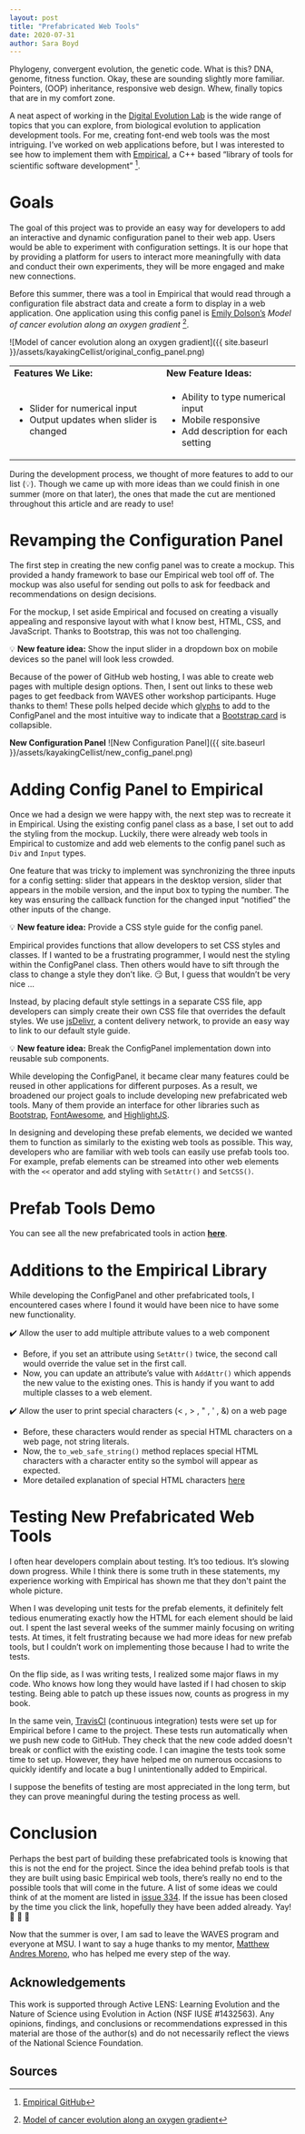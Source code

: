 ```yaml
---
layout: post
title: "Prefabricated Web Tools"
date: 2020-07-31
author: Sara Boyd
---
```


Phylogeny, convergent evolution, the genetic code. 
What is this? 
DNA, genome, fitness function. 
Okay, these are sounding slightly more familiar. 
Pointers, (OOP) inheritance, responsive web design. 
Whew, finally topics that are in my comfort zone.

A neat aspect of working in the [Digital Evolution Lab](https://debolab.org) is the wide range of topics that you can explore, from biological evolution to application development tools. 
For me, creating font-end web tools was the most intriguing. 
I’ve worked on web applications before, but I was interested to see how to implement them with [Empirical](https://github.com/devosoft/Empirical), a C++ based “library of tools for scientific software development” [^1].

# Goals
The goal of this project was to provide an easy way for developers to add an interactive and dynamic configuration panel to their web app.
Users would be able to experiment with configuration settings.
It is our hope that by providing a platform for users to interact more meaningfully with data and conduct their own experiments, they will be more engaged and make new connections.

Before this summer, there was a tool in Empirical that would read through a configuration file abstract data and create a form to display in a web application. One application using this config panel is [Emily Dolson’s](emilyldolson.com) *Model of cancer evolution along an oxygen gradient* [^2].

![Model of cancer evolution along an oxygen gradient]({{ site.baseurl }}/assets/kayakingCellist/original_config_panel.png)


<table>
  <tr>
    <td><b>Features We Like:</b></td>
    <td><b>New Feature Ideas:</b></td>
  </tr>
  <tr>
    <td>
      <ul>
        <li>Slider for numerical input</li>
        <li>Output updates when slider is changed</li>
      </ul>
    </td>
    <td>
      <ul>
        <li>Ability to type numerical input</li>
        <li>Mobile responsive</li>
        <li>Add description for each setting</li>
      </ul>
    </td>
  </tr>
</table>

During the development process, we thought of more features to add to our list (:bulb:).
Though we came up with more ideas than we could finish in one summer (more on that later), the ones that made the cut are mentioned throughout this article and are ready to use!

# Revamping the Configuration Panel
The first step in creating the new config panel was to create a mockup.
This provided a handy framework to base our Empirical web tool off of.
The mockup was also useful for sending out polls to ask for feedback and recommendations on design decisions.

For the mockup, I set aside Empirical and focused on creating a visually appealing and responsive layout with what I know best, HTML, CSS, and JavaScript. 
Thanks to Bootstrap, this was not too challenging. 

:bulb: **New feature idea:** Show the input slider in a dropdown box on mobile devices so the panel will look less crowded.

Because of the power of GitHub web hosting, I was able to create web pages with multiple design options.
Then, I sent out links to these web pages to get feedback from WAVES other workshop participants.
Huge thanks to them! 
These polls helped decide which [glyphs](https://kayakingcellist.github.io/ControlPanelDemo/toggle_options.html) to add to the ConfigPanel and the most intuitive way to indicate that a [Bootstrap card](https://kayakingcellist.github.io/ControlPanelDemo/card_demo.html) is collapsible.

**New Configuration Panel**
![New Configuration Panel]({{ site.baseurl }}/assets/kayakingCellist/new_config_panel.png)


# Adding Config Panel to Empirical
Once we had a design we were happy with, the next step was to recreate it in Empirical. 
Using the existing config panel class as a base, I set out to add the styling from the mockup. 
Luckily, there were already web tools in Empirical to customize and add web elements to the config panel such as `Div` and `Input` types. 

One feature that was tricky to implement was synchronizing the three inputs for a config setting: slider that appears in the desktop version, slider that appears in the mobile version, and the input box to typing the number. 
The key was ensuring the callback function for the changed input “notified” the other inputs of the change. 

:bulb: **New feature idea:** Provide a CSS style guide for the config panel.

Empirical provides functions that allow developers to set CSS styles and classes. 
If I wanted to be a frustrating programmer, I would nest the styling within the ConfigPanel class. 
Then others would have to sift through the class to change a style they don’t like. :smirk:
But, I guess that wouldn’t be very nice ...

Instead, by placing default style settings in a separate CSS file, app developers can simply create their own CSS file that overrides the default styles. 
We use [jsDelivr](https://www.jsdelivr.com/?docs=gh), a content delivery network, to provide an easy way to link to our default style guide.

:bulb: **New feature idea:** Break the ConfigPanel implementation down into reusable sub components.

While developing the ConfigPanel, it became clear many features could be reused in other applications for different purposes.
As a result, we broadened our project goals to include developing new prefabricated web tools.
Many of them provide an interface for other libraries such as [Bootstrap](https://getbootstrap.com/), [FontAwesome](https://fontawesome.com/v4.7.0/), and [HighlightJS](https://highlightjs.org/).

In designing and developing these prefab elements, we decided we wanted them to function as similarly to the existing web tools as possible. 
This way, developers who are familiar with web tools can easily use prefab tools too. 
For example, prefab elements can be streamed into other web elements with the `<<` operator and add styling with `SetAttr()` and `SetCSS()`.

# Prefab Tools Demo
You can see all the new prefabricated tools in action [**here**](https://devosoft.github.io/empirical-prefab-demo/empirical-prefab-demo).

# Additions to the Empirical Library

While developing the ConfigPanel and other prefabricated tools, I encountered cases where I found it would have been nice to have some new functionality. 

:heavy_check_mark: Allow the user to add multiple attribute values to a web component

- Before, if you set an attribute using `SetAttr()` twice, the second call would override the value set in the first call.
- Now, you can update an attribute’s value with `AddAttr()` which appends the new value to the existing ones. 
This is handy if you want to add multiple classes to a web element.

:heavy_check_mark: Allow the user to print special characters (&lt; , &gt; , &quot; , &apos; , &amp;) on a web page

- Before, these characters would render as special HTML characters on a web page, not string literals.
- Now, the `to_web_safe_string()` method replaces special HTML characters with a character entity so the symbol will appear as expected.
- More detailed explanation of special HTML characters [here](https://www.w3schools.com/html/html_symbols.asp)
    
# Testing New Prefabricated Web Tools
I often hear developers complain about testing. 
It’s too tedious. 
It’s slowing down progress. 
While I think there is some truth in these statements, my experience working with Empirical has shown me that they don't paint the whole picture.

When I was developing unit tests for the prefab elements, it definitely felt tedious enumerating exactly how the HTML for each element should be laid out. 
I spent the last several weeks of the summer mainly focusing on writing tests. 
At times, it felt frustrating because we had more ideas for new prefab tools, but I couldn’t work on implementing those because I had to write the tests.

On the flip side, as I was writing tests, I realized some major flaws in my code. 
Who knows how long they would have lasted if I had chosen to skip testing. 
Being able to patch up these issues now, counts as progress in my book. 

In the same vein, [TravisCI](https://travis-ci.com) (continuous integration) tests were set up for Empirical before I came to the project. 
These tests run automatically when we push new code to GitHub. 
They check that the new code added doesn't break or conflict with the existing code. 
I can imagine the tests took some time to set up. 
However, they have helped me on numerous occasions to quickly identify and locate a bug I unintentionally added to Empirical.

I suppose the benefits of testing are most appreciated in the long term, but they can prove meaningful during the testing process as well.


# Conclusion
Perhaps the best part of building these prefabricated tools is knowing that this is not the end for the project. 
Since the idea behind prefab tools is that they are built using basic Empirical web tools, there’s really no end to the possible tools that will come in the future. 
A list of some ideas we could think of at the moment are listed in [issue 334](https://github.com/devosoft/Empirical/issues/334).
If the issue has been closed by the time you click the link, hopefully they have been added already.
Yay! :tada: :tada: :tada:

Now that the summer is over, I am sad to leave the WAVES program and everyone at MSU. 
I want to say a huge thanks to my mentor, [Matthew Andres Moreno](mmore500.com), who has helped me every step of the way.

## Acknowledgements
This work is supported through Active LENS: Learning Evolution and the Nature of Science using Evolution in Action (NSF IUSE #1432563). Any opinions, findings, and conclusions or recommendations expressed in this material are those of the author(s) and do not necessarily reflect the views of the National Science Foundation.

## Sources
[^1]: [Empirical GitHub](https://github.com/devosoft/Empirical)
[^2]: [Model of cancer evolution along an oxygen gradient](https://emilydolson.github.io/memic_model/web/memic_model.html)